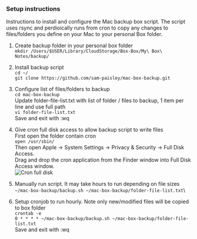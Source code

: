 ### Setup instructions 

Instructions to install and configure the Mac backup box script. The script uses rsync and perdioically runs from cron to copy any changes to files/folders you define on your Mac to your personal Box folder.

1. Create backup folder in your personal box folder\
```mkdir /Users/$USER/Library/CloudStorage/Box-Box/My\ Box\ Notes/backup/```

2. Install backup script\
```cd ~/```\
```git clone https://github.com/sam-paisley/mac-box-backup.git```

3. Configure list of files/folders to backup\
```cd mac-box-backup```\
Update folder-file-list.txt with list of folder / files to backup, 1 item per line and use full path\
```vi folder-file-list.txt```\
Save and exit with :wq

4. Give cron full disk access to allow backup script to write files\
First open the folder contain cron\
```open /usr/sbin/```\
Then open Apple -> System Settings -> Privacy & Security -> Full Disk Access.\
Drag and drop the cron application from the Finder window into Full Disk Access window.\
![Cron full disk](/image/cron-full-disk.png)

5. Manually run script. It may take hours to run depending on file sizes\
```~/mac-box-backup/backup.sh ~/mac-box-backup/folder-file-list.txt```\

6. Setup cronjob to run hourly. Note only new/modified files will be copied to box folder\
```crontab -e```\
```0 * * * * ~/mac-box-backup/backup.sh ~/mac-box-backup/folder-file-list.txt```\
Save and exit with :wq

